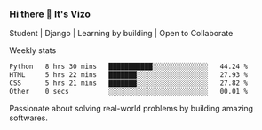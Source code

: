 ### Hi there 👋 It's Vizo

Student | Django | Learning by building | Open to Collaborate

Weekly stats
<!--START_SECTION:waka-->

```txt
Python   8 hrs 30 mins   ███████████░░░░░░░░░░░░░░   44.24 %
HTML     5 hrs 22 mins   ███████░░░░░░░░░░░░░░░░░░   27.93 %
CSS      5 hrs 21 mins   ███████░░░░░░░░░░░░░░░░░░   27.82 %
Other    0 secs          ░░░░░░░░░░░░░░░░░░░░░░░░░   00.01 %
```

<!--END_SECTION:waka-->


Passionate about solving real-world problems by building amazing softwares.
